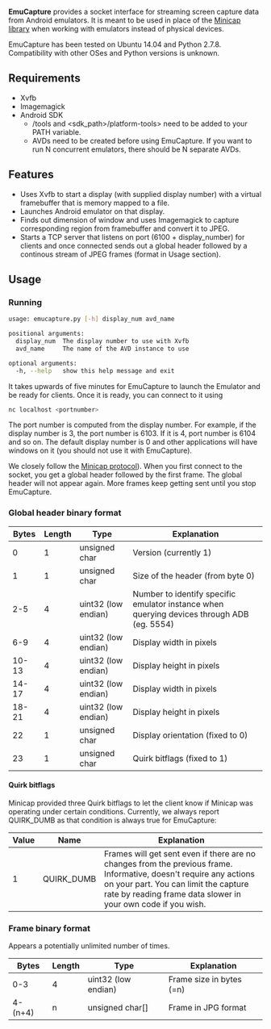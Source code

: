 **EmuCapture** provides a socket interface for streaming screen capture data from Android emulators. It is meant to be used in place of the [Minicap library](https://github.com/openstf/minicap) when working with emulators instead of physical devices. 

EmuCapture has been tested on Ubuntu 14.04 and Python 2.7.8. Compatibility with other OSes and Python versions is unknown.

## Requirements
* Xvfb
* Imagemagick
* Android SDK
	- <sdk-path>/tools and <sdk_path>/platform-tools> need to be added to your PATH variable.
	- AVDs need to be created before using EmuCapture. If you want to run N concurrent emulators, there should be N separate AVDs.

## Features
* Uses Xvfb to start a display (with supplied display number) with a virtual framebuffer that is memory mapped to a file.
* Launches Android emulator on that display.
* Finds out dimension of window and uses Imagemagick to capture corresponding region from framebuffer and convert it to JPEG.
* Starts a TCP server that listens on port (6100 + display_number) for clients and once connected sends out a global header followed by a continous stream of JPEG frames (format in Usage section).

## Usage

### Running

```bash
usage: emucapture.py [-h] display_num avd_name

positional arguments:
  display_num  The display number to use with Xvfb
  avd_name     The name of the AVD instance to use

optional arguments:
  -h, --help   show this help message and exit
 ```
It takes upwards of five minutes for EmuCapture to launch the Emulator and be ready for clients. Once it is ready, you can connect to it using
```bash
nc localhost <portnumber>
```
The port number is computed from the display number. For example, if the display number is 3, the port number is 6103. If it is 4, port number is 6104 and so on. The default display number is 0 and other applications will have windows on it (you should not use it with EmuCapture).

We closely follow the [Minicap protocol](https://github.com/openstf/minicap)). When you first connect to the socket, you get a global header followed by the first frame. The global header will not appear again. More frames keep getting sent until you stop EmuCapture.

### Global header binary format

| Bytes | Length | Type | Explanation |
|-------|--------|------|-------------|
| 0     | 1 | unsigned char | Version (currently 1) |
| 1     | 1 | unsigned char | Size of the header (from byte 0) |
| 2-5   | 4 | uint32 (low endian) | Number to identify specific emulator instance when querying devices through ADB (eg. 5554) |
| 6-9   | 4 | uint32 (low endian) | Display width in pixels |
| 10-13 | 4 | uint32 (low endian) | Display height in pixels |
| 14-17 | 4 | uint32 (low endian) | Display width in pixels |
| 18-21 | 4 | uint32 (low endian) | Display height in pixels |
| 22    | 1 | unsigned char | Display orientation (fixed to 0) |
| 23    | 1 | unsigned char | Quirk bitflags (fixed to 1) |

#### Quirk bitflags

Minicap provided three Quirk bitflags to let the client know if Minicap was operating under certain conditions.
Currently, we always report QUIRK_DUMB as that condition is always true for EmuCapture:

| Value | Name | Explanation |
|-------|------|-------------|
| 1     | QUIRK_DUMB | Frames will get sent even if there are no changes from the previous frame. Informative, doesn't require any actions on your part. You can limit the capture rate by reading frame data slower in your own code if you wish. |

### Frame binary format

Appears a potentially unlimited number of times.

| Bytes | Length | Type | Explanation |
|-------|--------|------|-------------|
| 0-3   | 4 | uint32 (low endian) | Frame size in bytes (=n) |
| 4-(n+4) | n | unsigned char[] | Frame in JPG format |